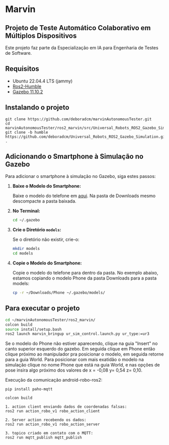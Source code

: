 # Marvin
## Projeto de Teste Automático Colaborativo em Múltiplos Dispositivos

Este projeto faz parte da Especialização em IA para Engenharia de Testes de Software.

## Requisitos

- Ubuntu 22.04.4 LTS (jammy)
- [Ros2-Humble](https://docs.ros.org/en/humble/Installation/Ubuntu-Install-Debians.html)
- [Gazebo 11.10.2](https://classic.gazebosim.org/tutorials?tut=install_ubuntu)

## Instalando o projeto
```
git clone https://github.com/deboradcm/marvinAutonomousTester.git
cd marvinAutonomousTester/ros2_marvin/src/Universal_Robots_ROS2_Gazebo_Simulation
git clone -b humble https://github.com/deboradcm/Universal_Robots_ROS2_Gazebo_Simulation.git .
```
## Adicionando o Smartphone à Simulação no Gazebo

Para adicionar o smartphone à simulação no Gazebo, siga estes passos:

1. **Baixe o Modelo do Smartphone:**

    Baixe o modelo do telefone em [aqui](https://app.gazebosim.org/OpenRobotics/fuel/models/Phone).
    Na pasta de Downloads mesmo descompacte a pasta baixada. 

3. **No Terminal:**

    ```bash
    cd ~/.gazebo
    ```

4. **Crie o Diretório `models`:**

    Se o diretório não existir, crie-o:

    ```bash
    mkdir models
    cd models
    ```

5. **Copie o Modelo do Smartphone:**

    Copie o modelo do telefone para dentro da pasta. No exemplo abaixo, estamos copiando o modelo Phone da pasta Downloads para a pasta models:

    ```bash
    cp -r ~/Downloads/Phone ~/.gazebo/models/
    ```

## Para executar o projeto

```bash
cd ~/marvinAutonomousTester/ros2_marvin/
colcon build 
source install/setup.bash
ros2 launch marvin_bringup ur_sim_control.launch.py ur_type:=ur3
```
Se o modelo do Phone não estiver aparecendo, clique na guia "Insert" no canto superior esquerdo do gazebo. Em seguida clique em Phone então clique próximo ao manipulador pra posicionar o modelo, em seguida retorne para a guia World. Para posicionar com mais exatidão o modelo na simulação clique no nome Phone que está na guia World, e nas opções de pose insira algo próximo dos valores de x = -0,08 y= 0,54 z= 0,10.



Execução da comunicação android-robo-ros2:
```
pip install paho-mqtt

colcon build 

1. action client enviando dados de coordenadas falsas:
ros2 run action_robo_v1 robo_action_client

2. Server action recebendo os dados:
ros2 run action_robo_v1 robo_action_server

3. topico criado em contato com o MQTT:
ros2 run mqtt_publish mqtt_publish
```
